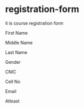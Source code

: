 # registration-form

it is course registration form

First Name

Middle Name

Last Name

Gender

CNIC

Cell No

Email

Atleast
